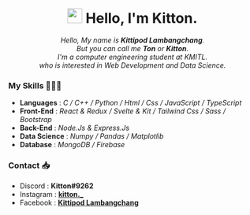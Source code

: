 <h1 align="center"><img src = "https://raw.githubusercontent.com/MartinHeinz/MartinHeinz/master/wave.gif" width = 30px> Hello, I'm Kitton.  </h1>

<p align="center"><i>Hello, My name is <b>Kittipod Lambangchang</b>.<br>But you can call me <b>Ton</b> or <b>Kitton</b>.<br>I'm a computer engineering student at KMITL. <br>who is interested in Web Development and Data Science.</i></p>

<h3>My Skills 👨🏻‍💻</h3>
<ul>
<li><b>Languages</b> : <i>C / C++ / Python / Html / Css / JavaScript / TypeScript</i></li>
<li><b>Front-End</b> : <i>React & Redux / Svelte & Kit / Tailwind Css / Sass / Bootstrap</i></li>
<li><b>Back-End</b> : <i>Node.Js & Express.Js</i></li>
<li><b>Data Science</b> : <i>Numpy / Pandas / Matplotlib</i></li>
<li><b>Database</b> : <i>MongoDB / Firebase</i></li>

</ul>

<h3>Contact 📥</h3>
<ul>
<li>Discord : <b>Kitton#9262</b></li>
<li>Instagram : <a target="_blank" href="https://www.instagram.com/kitton._"><b>kitton._</b></a></li>
<li>Facebook : <a target="_blank" href="https://www.facebook.com/Thunder2004"><b>Kittipod Lambangchang</b></a></li>
</ul>
